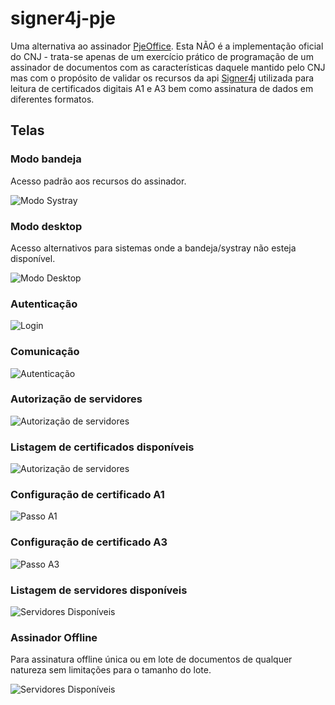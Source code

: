 # signer4j-pje
Uma alternativa ao assinador [PjeOffice](http://www.pje.jus.br/wiki/index.php/PJeOffice). Esta NÃO é a implementação oficial do CNJ - trata-se apenas de um exercício prático de programação de um assinador de documentos com as características daquele mantido pelo CNJ mas com o propósito de validar os recursos da api [Signer4j](https://github.com/l3onardo-oliv3ira/signer4j) utilizada para leitura de certificados digitais A1 e A3 bem como assinatura de dados em diferentes formatos.

## Telas
### Modo bandeja
Acesso padrão aos recursos do assinador.

![Modo Systray](https://github.com/l3onardo-oliv3ira/signer4j-pje/blob/main/screen/modo-systray.png)

### Modo desktop
Acesso alternativos para sistemas onde a bandeja/systray não esteja disponível.

![Modo Desktop](https://github.com/l3onardo-oliv3ira/signer4j-pje/blob/main/screen/modo-desktop.png)

### Autenticação
![Login](https://github.com/l3onardo-oliv3ira/signer4j-pje/blob/main/screen/login.png)

### Comunicação
![Autenticação](https://github.com/l3onardo-oliv3ira/signer4j-pje/blob/main/screen/autenticacao.png)

### Autorização de servidores
![Autorização de servidores](https://github.com/l3onardo-oliv3ira/signer4j-pje/blob/main/screen/autorizacao-servidor.png)

### Listagem de certificados disponíveis
![Autorização de servidores](https://github.com/l3onardo-oliv3ira/signer4j-pje/blob/main/screen/certificados-disponiveis.png)

### Configuração de certificado A1
![Passo A1](https://github.com/l3onardo-oliv3ira/signer4j-pje/blob/main/screen/configuracao-certificado-passo2-a1.png)

### Configuração de certificado A3 
![Passo A3](https://github.com/l3onardo-oliv3ira/signer4j-pje/blob/main/screen/configuracao-certificado-passo2-a3.png)

### Listagem de servidores disponíveis
![Servidores Disponíveis](https://github.com/l3onardo-oliv3ira/signer4j-pje/blob/main/screen/servidores-disponiveis.png)

### Assinador Offline
Para assinatura offline única ou em lote de documentos de qualquer natureza sem limitações para o tamanho do lote.

![Servidores Disponíveis](https://github.com/l3onardo-oliv3ira/signer4j-pje/blob/main/screen/assinatura-offline.png)
